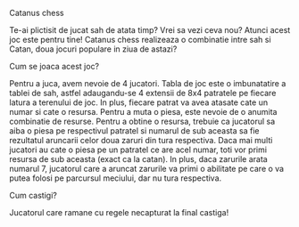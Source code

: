 Catanus chess

Te-ai plictisit de jucat sah de atata timp? Vrei sa vezi ceva nou? Atunci acest joc este pentru tine!
Catanus chess realizeaza o combinatie intre sah si Catan, doua jocuri populare in ziua de astazi?

Cum se joaca acest joc?

Pentru a juca, avem nevoie de 4 jucatori. Tabla de joc este o imbunatatire a tablei de sah, astfel adaugandu-se 4 extensii de 8x4 patratele pe fiecare latura a terenului de joc. In plus, fiecare patrat va avea atasate cate un numar si cate o resursa. Pentru a muta o piesa, este nevoie de o anumita combinatie de resurse. Pentru a obtine o resursa, trebuie ca jucatorul sa aiba o piesa pe respectivul patratel si numarul de sub aceasta sa fie rezultatul aruncarii celor doua zaruri din tura respectiva. Daca mai multi jucatori au cate o piesa pe un patratel ce are acel numar, toti vor primi resursa de sub aceasta (exact ca la catan).
In plus, daca zarurile arata numarul 7, jucatorul care a aruncat zarurile va primi o abilitate pe care o va putea folosi pe parcursul meciului, dar nu tura respectiva.

Cum castigi?

Jucatorul care ramane cu regele necapturat la final castiga!
